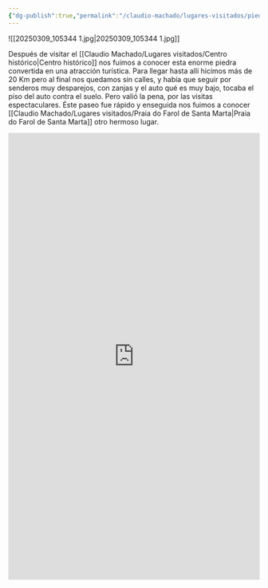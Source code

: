 ```yaml
---
{"dg-publish":true,"permalink":"/claudio-machado/lugares-visitados/piedra-do-frade/"}
---
```



![[20250309_105344 1.jpg\|20250309_105344 1.jpg]]

Después de visitar el [[Claudio Machado/Lugares visitados/Centro histórico\|Centro histórico]] nos fuimos a conocer esta enorme piedra convertida en una atracción turística. Para llegar hasta allí hicimos más de 20 Km pero al final nos quedamos sin calles, y había que seguir por senderos muy desparejos, con zanjas y el auto qué es muy bajo, tocaba el piso del auto contra el suelo. Pero valió la pena, por las visitas espectaculares. Éste paseo fue rápido y enseguida nos fuimos a conocer [[Claudio Machado/Lugares visitados/Praia do Farol de Santa Marta\|Praia do Farol de Santa Marta]] otro hermoso lugar.

<div style="position: relative; width: 100%; padding-bottom: 177.78%; height: 0; overflow: hidden;">
  <iframe 
    style="position: absolute; top: 0; left: 0; width: 100%; height: 100%;" 
    src="https://youtube.com/embed/JyDFAVEgz9k" 
    frameborder="0" allowfullscreen>
  </iframe>
</div>


